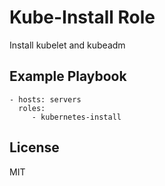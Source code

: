 Kube-Install Role
=========

Install kubelet and kubeadm

Example Playbook
----------------

    - hosts: servers
      roles:
         - kubernetes-install

License
-------

MIT
